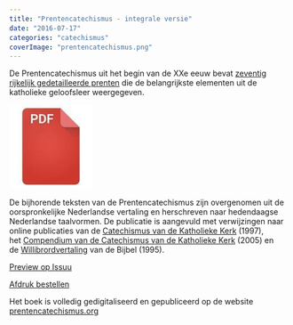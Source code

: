 ```yaml
---
title: "Prentencatechismus - integrale versie"
date: "2016-07-17"
categories: "catechismus"
coverImage: "prentencatechismus.png"
---
```


De Prentencatechismus uit het begin van de XXe eeuw bevat [zeventig rijkelijk gedetailleerde prenten](http://prentencatechismus.org/inhoud/ "Inhoudstafel") die de belangrijkste elementen uit de katholieke geloofsleer weergegeven.

<!--more-->

[![pdf](images/2bdd26a893f94f1d69b5a89ee751a599-150x150.jpg)](http://prentencatechismus.org/wp-content/uploads/2014/03/prentencatechismus.pdf)

De bijhorende teksten van de Prentencatechismus zijn overgenomen uit de oorspronkelijke Nederlandse vertaling en herschreven naar hedendaagse Nederlandse taalvormen. De publicatie is aangevuld met verwijzingen naar online publicaties van de [Catechismus van de Katholieke Kerk](http://www.rkdocumenten.nl/rkdocs/index.php?mi=600&doc=1) (1997), het [Compendium van de Catechismus van de Katholieke Kerk](http://www.rkdocumenten.nl/rkdocs/index.php?mi=600&doc=663) (2005) en de [Willibrordvertaling](http://www.bijbel.net/) van de Bijbel (1995).

[Preview op Issuu](https://issuu.com/vicmortelmans/docs/prentencatechismus.compressed)

[Afdruk bestellen](https://www.peecho.com/print/en/11175)

Het boek is volledig gedigitaliseerd en gepubliceerd op de website [prentencatechismus.org](http://prentencatechismus.org/inhoud/)
